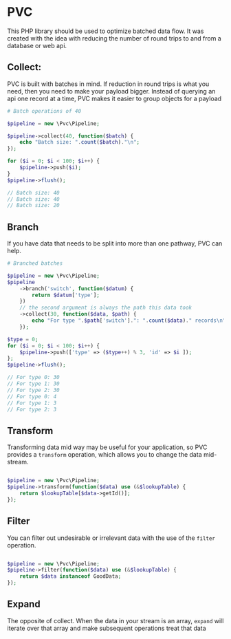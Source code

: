 # PVC

This PHP library should be used to optimize batched data flow. It was created with the idea with reducing the number of round trips to and from a database or web api.

## Collect:

PVC is built with batches in mind. If reduction in round trips is what you need, then you need to make your payload bigger. Instead of querying an api one record at a time, PVC makes it easier to group objects for a payload

```php
# Batch operations of 40

$pipeline = new \Pvc\Pipeline;

$pipeline->collect(40, function($batch) {
	echo "Batch size: ".count($batch)."\n";
});

for ($i = 0; $i < 100; $i++) {
	$pipeline->push($i);
}
$pipeline->flush();

// Batch size: 40
// Batch size: 40
// Batch size: 20

```

## Branch

If you have data that needs to be split into more than one pathway, PVC can help.

```php
# Branched batches

$pipeline = new \Pvc\Pipeline;
$pipeline
	->branch('switch', function($datum) {
		return $datum['type'];
	})
	// the second argument is always the path this data took
	->collect(30, function($data, $path) {
		echo "For type ".$path['switch'].": ".count($data)." records\n";
	});

$type = 0;
for ($i = 0; $i < 100; $i++) {
	$pipeline->push(['type' => ($type++) % 3, 'id' => $i ]);
};
$pipeline->flush();

// For type 0: 30
// For type 1: 30
// For type 2: 30
// For type 0: 4
// For type 1: 3
// For type 2: 3
```

## Transform

Transforming data mid way may be useful for your application, so PVC provides a `transform` operation, which allows you to change the data mid-stream.

```php

$pipeline = new \Pvc\Pipeline;
$pipeline->transform(function($data) use (&$lookupTable) {
	return $lookupTable[$data->getId()];
});

```

## Filter

You can filter out undesirable or irrelevant data with the use of the `filter` operation.

```php

$pipeline = new \Pvc\Pipeline;
$pipeline->filter(function($data) use (&$lookupTable) {
	return $data instanceof GoodData;
});

```

## Expand

The opposite of collect. When the data in your stream is an array, `expand` will iterate over that array and make subsequent operations treat that data
